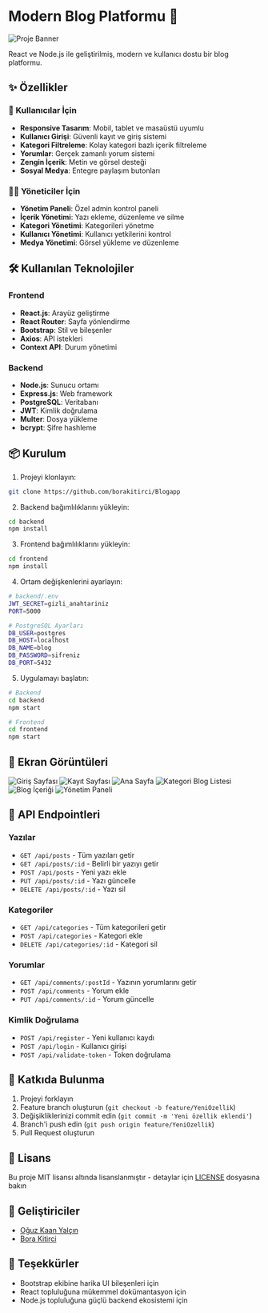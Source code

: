 # Modern Blog Platformu 🚀

![Proje Banner](images/3.png)

React ve Node.js ile geliştirilmiş, modern ve kullanıcı dostu bir blog platformu.

## ✨ Özellikler

### 👥 Kullanıcılar İçin
- **Responsive Tasarım**: Mobil, tablet ve masaüstü uyumlu
- **Kullanıcı Girişi**: Güvenli kayıt ve giriş sistemi
- **Kategori Filtreleme**: Kolay kategori bazlı içerik filtreleme
- **Yorumlar**: Gerçek zamanlı yorum sistemi
- **Zengin İçerik**: Metin ve görsel desteği
- **Sosyal Medya**: Entegre paylaşım butonları

### 👨‍💼 Yöneticiler İçin
- **Yönetim Paneli**: Özel admin kontrol paneli
- **İçerik Yönetimi**: Yazı ekleme, düzenleme ve silme
- **Kategori Yönetimi**: Kategorileri yönetme
- **Kullanıcı Yönetimi**: Kullanıcı yetkilerini kontrol
- **Medya Yönetimi**: Görsel yükleme ve düzenleme

## 🛠️ Kullanılan Teknolojiler

### Frontend
- **React.js**: Arayüz geliştirme
- **React Router**: Sayfa yönlendirme
- **Bootstrap**: Stil ve bileşenler
- **Axios**: API istekleri
- **Context API**: Durum yönetimi

### Backend
- **Node.js**: Sunucu ortamı
- **Express.js**: Web framework
- **PostgreSQL**: Veritabanı
- **JWT**: Kimlik doğrulama
- **Multer**: Dosya yükleme
- **bcrypt**: Şifre hashleme

## 📦 Kurulum

1. Projeyi klonlayın:
```bash
git clone https://github.com/borakitirci/Blogapp
```

2. Backend bağımlılıklarını yükleyin:
```bash
cd backend
npm install
```

3. Frontend bağımlılıklarını yükleyin:
```bash
cd frontend
npm install
```

4. Ortam değişkenlerini ayarlayın:
```bash
# backend/.env
JWT_SECRET=gizli_anahtariniz
PORT=5000

# PostgreSQL Ayarları
DB_USER=postgres
DB_HOST=localhost
DB_NAME=blog
DB_PASSWORD=sifreniz
DB_PORT=5432
```

5. Uygulamayı başlatın:
```bash
# Backend
cd backend
npm start

# Frontend
cd frontend
npm start
```

## 📱 Ekran Görüntüleri

![Giriş Sayfası](images/1.png)
![Kayıt Sayfası](images/2.png)
![Ana Sayfa](images/3.png)
![Kategori Blog Listesi](images/4.png)
![Blog İçeriği](images/5.png)
![Yönetim Paneli](images/6.png)

## 🔗 API Endpointleri

### Yazılar
- `GET /api/posts` - Tüm yazıları getir
- `GET /api/posts/:id` - Belirli bir yazıyı getir
- `POST /api/posts` - Yeni yazı ekle
- `PUT /api/posts/:id` - Yazı güncelle
- `DELETE /api/posts/:id` - Yazı sil

### Kategoriler
- `GET /api/categories` - Tüm kategorileri getir
- `POST /api/categories` - Kategori ekle
- `DELETE /api/categories/:id` - Kategori sil

### Yorumlar
- `GET /api/comments/:postId` - Yazının yorumlarını getir
- `POST /api/comments` - Yorum ekle
- `PUT /api/comments/:id` - Yorum güncelle

### Kimlik Doğrulama
- `POST /api/register` - Yeni kullanıcı kaydı
- `POST /api/login` - Kullanıcı girişi
- `POST /api/validate-token` - Token doğrulama

## 🤝 Katkıda Bulunma

1. Projeyi forklayın
2. Feature branch oluşturun (`git checkout -b feature/YeniOzellik`)
3. Değişikliklerinizi commit edin (`git commit -m 'Yeni özellik eklendi'`)
4. Branch'i push edin (`git push origin feature/YeniOzellik`)
5. Pull Request oluşturun

## 📄 Lisans

Bu proje MIT lisansı altında lisanslanmıştır - detaylar için [LICENSE](LICENSE) dosyasına bakın

## 👥 Geliştiriciler

- [Oğuz Kaan Yalçın](https://github.com/oguzkaanyalcin)
- [Bora Kitirci](https://github.com/borakitirci)

## 🙏 Teşekkürler

- Bootstrap ekibine harika UI bileşenleri için
- React topluluğuna mükemmel dokümantasyon için
- Node.js topluluğuna güçlü backend ekosistemi için

